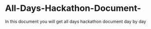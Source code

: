 # All-Days-Hackathon-Document-
In this document you will get all days hackathon document day by day
